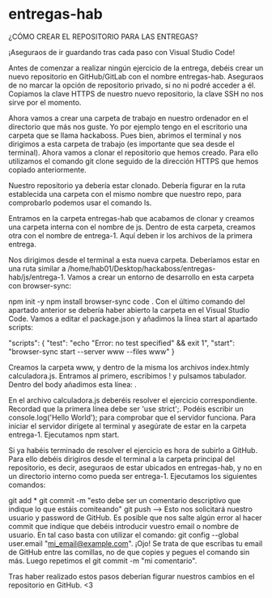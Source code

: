 # entregas-hab

¿CÓMO CREAR EL REPOSITORIO PARA LAS ENTREGAS?

¡Aseguraos de ir guardando tras cada paso con Visual Studio Code!

Antes de comenzar a realizar ningún ejercicio de la entrega, debéis crear un nuevo repositorio en GitHub/GitLab con el nombre entregas-hab. Aseguraos de no marcar la opción de repositorio privado, si no ni podré acceder a él. Copiamos la clave HTTPS de nuestro nuevo repositorio, la clave SSH no nos sirve por el momento.

Ahora vamos a crear una carpeta de trabajo en nuestro ordenador en el directorio que más nos guste. Yo por ejemplo tengo en el escritorio una carpeta que se llama hackaboss. Pues bien, abrimos el terminal y nos dirigimos a esta carpeta de trabajo (es importante que sea desde el terminal). Ahora vamos a clonar el repositorio que hemos creado. Para ello utilizamos el comando git clone seguido de la dirección HTTPS que hemos copiado anteriormente.

Nuestro repositorio ya debería estar clonado. Debería figurar en la ruta establecida una carpeta con el mismo nombre que nuestro repo, para comprobarlo podemos usar el comando ls.

Entramos en la carpeta entregas-hab que acabamos de clonar y creamos una carpeta interna con el nombre de js. Dentro de esta carpeta, creamos otra con el nombre de entrega-1. Aquí deben ir los archivos de la primera entrega.

Nos dirigimos desde el terminal a esta nueva carpeta. Deberíamos estar en una ruta similar a /home/hab01/Desktop/hackaboss/entregas-hab/js/entrega-1. Vamos a crear un entorno de desarrollo en esta carpeta con browser-sync:

npm init -y
npm install browser-sync
code .
Con el último comando del apartado anterior se debería haber abierto la carpeta en el Visual Studio Code. Vamos a editar el package.json y añadimos la línea start al apartado scripts:

"scripts": {
"test": "echo \"Error: no test specified\" && exit 1",
"start": "browser-sync start --server www --files www"
}

Creamos la carpeta www, y dentro de la misma los archivos index.htmly calculadora.js. Entramos al primero, escribimos ! y pulsamos tabulador. Dentro del body añadimos esta línea: <script src="calculadora.js"></script>.

En el archivo calculadora.js deberéis resolver el ejercicio correspondiente. Recordad que la primera línea debe ser 'use strict';. Podéis escribir un console.log('Hello World'); para comprobar que el servidor funciona. Para iniciar el servidor dirígete al terminal y asegúrate de estar en la carpeta entrega-1. Ejecutamos npm start.

Si ya habéis terminado de resolver el ejercicio es hora de subirlo a GitHub. Para ello debéis dirigiros desde el terminal a la carpeta principal del repositorio, es decir, aseguraos de estar ubicados en entregas-hab, y no en un directorio interno como pueda ser entrega-1. Ejecutamos los siguientes comandos:

git add \*
git commit -m "esto debe ser un comentario descriptivo que indique lo que estáis comiteando"
git push --> Esto nos solicitará nuestro usuario y password de GitHub.
Es posible que nos salte algún error al hacer commit que indique que debéis introducir vuestro email o nombre de usuario. En tal caso basta con utilizar el comando: git config --global user.email "mi_email@example.com". ¡Ojo! Se trata de que escribas tu email de GitHub entre las comillas, no de que copies y pegues el comando sin más. Luego repetimos el git commit -m "mi comentario".

Tras haber realizado estos pasos deberían figurar nuestros cambios en el repositorio en GitHub. <3
